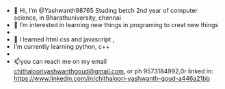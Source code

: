 - 👋 Hi, I’m @Yashwanth98765
Studing betch 2nd year of computer science, in Bharathuniversity, chennai
- 👀 I’m interested in learning new things in programing to creat new things
- 
- 🌱  I learned html css and javascript ,
- I’m currently learning python, c++
-  
- 📫you can reach me on my email chithalooriyashwanthgoud@gmail.com, or ph 9573184992,0r linked in: https://www.linkedin.com/in/chithaloori-yashwanth-goud-a446a21bb

<!---
Yashwanth98765/Yashwanth98765 is a ✨ special ✨ repository because its `README.md` (this file) appears on your GitHub profile.
You can click the Preview link to take a look at yohttps://www.linkedin.com/in/chithaloori-yashwanth-goud-a446a21bb

